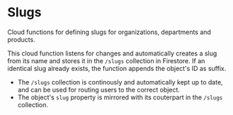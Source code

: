 # Slugs

Cloud functions for defining slugs for organizations, departments and products.

This cloud function listens for changes and automatically creates a slug from its name and stores it in the `/slugs` collection in Firestore. If an identical slug already exists, the function appends the object's ID as suffix.

- The `/slugs` collection is continously and automatically kept up to date, and can be used for routing users to the correct object.
- The object's `slug` property is mirrored with its couterpart in the `/slugs` collection.
